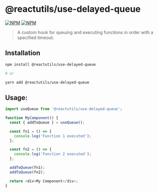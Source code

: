 # @reactutils/use-delayed-queue

[![NPM](https://img.shields.io/npm/v/@reactutils/use-delayed-queue.svg)][package-npm-link]
[![NPM](https://img.shields.io/bundlephobia/min/@reactutils/use-delayed-queue)][package-bundlephobia]

> A custom hook for queuing and executing functions in order with a specified timeout.


## Installation

```sh
npm install @reactutils/use-delayed-queue

# or

yarn add @reactutils/use-delayed-queue
```

## Usage:

```ts
import useQueue from '@reactutils/use-delayed-queue';

function MyComponent() {
  const { addToQueue } = useQueue();

  const fn1 = () => {
    console.log('Function 1 executed');
  };

  const fn2 = () => {
    console.log('Function 2 executed');
  };

  addToQueue(fn1);
  addToQueue(fn2);

  return <div>My Component</div>;
}
```

[package-npm-link]: https://www.npmjs.com/package/@reactutils/use-delayed-queue
[package-bundlephobia]: https://bundlephobia.com/package/@reactutils/use-delayed-queue
